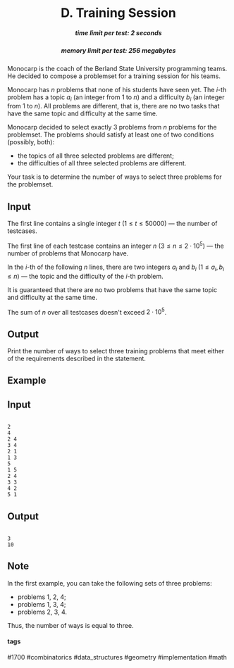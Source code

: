 <h1 style='text-align: center;'> D. Training Session</h1>

<h5 style='text-align: center;'>time limit per test: 2 seconds</h5>
<h5 style='text-align: center;'>memory limit per test: 256 megabytes</h5>

Monocarp is the coach of the Berland State University programming teams. He decided to compose a problemset for a training session for his teams.

Monocarp has $n$ problems that none of his students have seen yet. The $i$-th problem has a topic $a_i$ (an integer from $1$ to $n$) and a difficulty $b_i$ (an integer from $1$ to $n$). All problems are different, that is, there are no two tasks that have the same topic and difficulty at the same time.

Monocarp decided to select exactly $3$ problems from $n$ problems for the problemset. The problems should satisfy at least one of two conditions (possibly, both):

* the topics of all three selected problems are different;
* the difficulties of all three selected problems are different.

Your task is to determine the number of ways to select three problems for the problemset.

## Input

The first line contains a single integer $t$ ($1 \le t \le 50000$) — the number of testcases.

The first line of each testcase contains an integer $n$ ($3 \le n \le 2 \cdot 10^5$) — the number of problems that Monocarp have.

In the $i$-th of the following $n$ lines, there are two integers $a_i$ and $b_i$ ($1 \le a_i, b_i \le n$) — the topic and the difficulty of the $i$-th problem.

It is guaranteed that there are no two problems that have the same topic and difficulty at the same time.

The sum of $n$ over all testcases doesn't exceed $2 \cdot 10^5$.

## Output

Print the number of ways to select three training problems that meet either of the requirements described in the statement.

## Example

## Input


```

2
4
2 4
3 4
2 1
1 3
5
1 5
2 4
3 3
4 2
5 1

```
## Output


```

3
10

```
## Note

In the first example, you can take the following sets of three problems:

* problems $1$, $2$, $4$;
* problems $1$, $3$, $4$;
* problems $2$, $3$, $4$.

Thus, the number of ways is equal to three.



#### tags 

#1700 #combinatorics #data_structures #geometry #implementation #math 